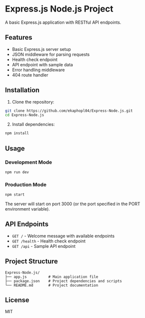 # Express.js Node.js Project

A basic Express.js application with RESTful API endpoints.

## Features

- Basic Express.js server setup
- JSON middleware for parsing requests
- Health check endpoint
- API endpoint with sample data
- Error handling middleware
- 404 route handler

## Installation

1. Clone the repository:
```bash
git clone https://github.com/ekaphopl04/Express-Node.js.git
cd Express-Node.js
```

2. Install dependencies:
```bash
npm install
```

## Usage

### Development Mode
```bash
npm run dev
```

### Production Mode
```bash
npm start
```

The server will start on port 3000 (or the port specified in the PORT environment variable).

## API Endpoints

- `GET /` - Welcome message with available endpoints
- `GET /health` - Health check endpoint
- `GET /api` - Sample API endpoint

## Project Structure

```
Express-Node.js/
├── app.js          # Main application file
├── package.json    # Project dependencies and scripts
└── README.md       # Project documentation
```

## License

MIT
